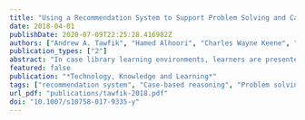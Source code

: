 ```yaml
---
title: "Using a Recommendation System to Support Problem Solving and Case-Based Reasoning Retrieval"
date: 2018-04-01
publishDate: 2020-07-09T22:25:28.416982Z
authors: ["Andrew A. Tawfik", "Hamed Alhoori", "Charles Wayne Keene", "Christian Bailey", "Maureen Hogan"]
publication_types: ["2"]
abstract: "In case library learning environments, learners are presented with an array of narratives that can be used to guide their problem solving. However, according to theorists, learners struggle to identify and retrieve the optimal case to solve a new problem. Given the challenges novice face during case retrieval, recommender systems can be embedded in case libraries to support the decision-making process about which case is most relevant to solve new problems. This emerging technology reports how experts’ assessment of case relevancy was used to retrieve and suggest the most relevant cases for the learner as they engaged in an inquiry-based learning. Specifically, our case library learning system integrates a content-based filtering, which recommends items similar to those a user has selected based on item descriptions or other user data, and is most widely used in textual domains. Implications for practice are also discussed."
featured: false
publication: "*Technology, Knowledge and Learning*"
tags: ["recommendation system", "Case-based reasoning", "Problem solving", "Case retrieval", "education", "machine learning"]
url_pdf: "publications/tawfik-2018.pdf"
doi: "10.1007/s10758-017-9335-y"
---
```


